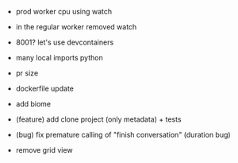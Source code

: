 - prod worker cpu using watch
- in the regular worker removed watch
- 8001? let's use devcontainers
- many local imports python
- pr size
- dockerfile update


- add biome
- (feature) add clone project (only metadata) + tests
- (bug) fix premature calling of "finish conversation" (duration bug)

- remove grid view